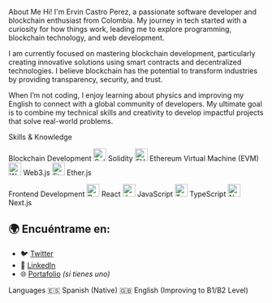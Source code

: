 About Me
Hi! I'm Ervin Castro Perez, a passionate software developer and blockchain enthusiast from Colombia. My journey in tech started with a curiosity for how things work, leading me to explore programming, blockchain technology, and web development.

I am currently focused on mastering blockchain development, particularly creating innovative solutions using smart contracts and decentralized technologies. I believe blockchain has the potential to transform industries by providing transparency, security, and trust.

When I’m not coding, I enjoy learning about physics and improving my English to connect with a global community of developers. My ultimate goal is to combine my technical skills and creativity to develop impactful projects that solve real-world problems.

Skills & Knowledge

Blockchain Development
<img src="https://img.icons8.com/fluency/48/solidity.png" alt="Solidity" width="25"/> Solidity
<img src="https://img.icons8.com/ios/50/ethereum.png" alt="EVM" width="25"/> Ethereum Virtual Machine (EVM)
<img src="https://img.icons8.com/color/48/web3.png" alt="Web3.js" width="25"/> Web3.js
<img src="https://img.icons8.com/color/48/ether.png" alt="Ether.js" width="25"/> Ether.js

Frontend Development
<img src="https://img.icons8.com/office/48/react.png" alt="React" width="25"/> React
<img src="https://img.icons8.com/color/48/javascript.png" alt="JavaScript" width="25"/> JavaScript
<img src="https://img.icons8.com/color/48/typescript.png" alt="TypeScript" width="25"/> TypeScript
<img src="https://img.icons8.com/color/48/nextjs.png" alt="Next.js" width="25"/> Next.js

## 🌍 Encuéntrame en:
- 🐦 [Twitter](https://twitter.com/ervcdev)
- 💼 [LinkedIn](https://www.linkedin.com/in/ervcdev)
- 🌐 [Portafolio](https://ervcdev.com) *(si tienes uno)*


Languages
🇪🇸 Spanish (Native)
🇬🇧 English (Improving to B1/B2 Level)
